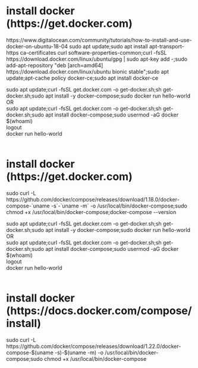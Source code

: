 

<h1>install docker (https://get.docker.com)</h1>
https://www.digitalocean.com/community/tutorials/how-to-install-and-use-docker-on-ubuntu-18-04
sudo apt update;sudo apt install apt-transport-https ca-certificates curl software-properties-common;curl -fsSL https://download.docker.com/linux/ubuntu/gpg | sudo apt-key add -;sudo add-apt-repository "deb [arch=amd64] https://download.docker.com/linux/ubuntu bionic stable";sudo apt update;apt-cache policy docker-ce;sudo apt install docker-ce






sudo apt update;curl -fsSL get.docker.com -o get-docker.sh;sh get-docker.sh;sudo apt install -y docker-compose;sudo docker run hello-world<br>
OR<br>
sudo apt update;curl -fsSL get.docker.com -o get-docker.sh;sh get-docker.sh;sudo apt install docker-compose;sudo usermod -aG docker $(whoami)<br>
logout<br>
docker run hello-world<br>
<br>


<h1>install docker (https://get.docker.com)</h1>
sudo curl -L https://github.com/docker/compose/releases/download/1.18.0/docker-compose-`uname -s`-`uname -m` -o /usr/local/bin/docker-compose;sudo chmod +x /usr/local/bin/docker-compose;docker-compose --version



sudo apt update;curl -fsSL get.docker.com -o get-docker.sh;sh get-docker.sh;sudo apt install -y docker-compose;sudo docker run hello-world<br>
OR<br>
sudo apt update;curl -fsSL get.docker.com -o get-docker.sh;sh get-docker.sh;sudo apt install docker-compose;sudo usermod -aG docker $(whoami)<br>
logout<br>
docker run hello-world<br>
<br>



<h1>install docker (https://docs.docker.com/compose/install)</h1>
sudo curl -L https://github.com/docker/compose/releases/download/1.22.0/docker-compose-$(uname -s)-$(uname -m) -o /usr/local/bin/docker-compose;sudo chmod +x /usr/local/bin/docker-compose


